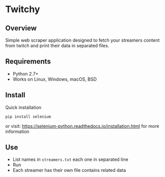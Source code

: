 # Twitchy

## Overview
Simple web scraper application designed to fetch your streamers content from twitch and print their data in separated files.

## Requirements

- Python 2.7+
- Works on Linux, Windows, macOS, BSD

## Install
Quick installation
```
pip install selenium
```
or visit: https://selenium-python.readthedocs.io/installation.html for more information

## Use

- List names in `streamers.txt` each one in separated line
- Run 
- Each streamer has their own file contains related data
